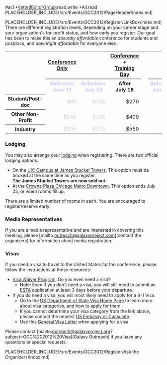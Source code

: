 #acl +[VettedEditorGroup](/src/VettedEditorGroup/index.md):read,write +All:read
PLACEHOLDER_INCLUDE(/src/Events/GCC2012/PageHeader/index.md)

PLACEHOLDER_INCLUDE(/src/Events/GCC2012/Register/LinkBox/index.md)
There are different registration levels, depending on your career stage and your organization's for-profit status, and how early you register.  Our goal has been to make this an *absurdly affordable* conference for students and postdocs, and *downright affordable* for everyone else. 

<table>
  <tr>
    <td style=" border: none;"> </td>
    <th style=" width: 35%;"> <a href='/src/Events/GCC2012/Program/index.md'>Conference Only</a> </th>
    <td style=" border: none;"> </td>
    <th style=" width: 35%;"> <a href='/src/Events/GCC2012/Program/index.md'>Conference</a> + <br /><a href='/src/Events/GCC2012/Program/index.md'>Training Day</a> </th>
  </tr>
  <tr>
    <td style=" border: none;"> </td>
    <th style=" color: #ccccff;"> Before/on<br />June 11 </th>
    <th style=" color: #ccccff;"> Before/on<br />July 18 </th>
    <th> After<br />July&nbsp;18 </th>
    <td style=" border: none;"> &nbsp; </td>
    <th style=" color: #ccccff;"> Before/on<br />June 11 </th>
    <th style=" color: #ccccff;"> Before/on<br />July 18 </th>
    <th> After<br />July&nbsp;18 </th>
  </tr>
  <tr>
    <th> Student/Post-doc </th>
    <td style=" text-align: right; color: #cccccc;"> $95 </td>
    <td style=" text-align: right; color: #cccccc;"> $135 </td>
    <td style=" text-align: right;"> $270 </td>
    <td> </td>
    <td style=" text-align: right; color: #cccccc;"> $130 </td>
    <td style=" text-align: right; color: #cccccc;"> $185 </td>
    <td style=" text-align: right;"> $370 </td>
  </tr>
  <tr>
    <th> Other Non-Profit </th>
    <td style=" text-align: right; color: #cccccc;"> $145 </td>
    <td style=" text-align: right; color: #cccccc;"> $195 </td>
    <td style=" text-align: right;"> $400 </td>
    <td> </td>
    <td style=" text-align: right; color: #cccccc;"> $195 </td>
    <td style=" text-align: right; color: #cccccc;"> $265 </td>
    <td style=" text-align: right;"> $540 </td>
  </tr>
  <tr>
    <th> Industry         </th>
    <td style=" text-align: right; color: #cccccc;"> $195 </td>
    <td style=" text-align: right; color: #cccccc;"> $275 </td>
    <td style=" text-align: right;"> $550 </td>
    <td> </td>
    <td style=" text-align: right; color: #cccccc;"> $270 </td>
    <td style=" text-align: right; color: #cccccc;"> $375 </td>
    <td style=" text-align: right;"> $750 </td>
  </tr>
</table>





### Lodging

You may also arrange your [lodging](/src/Events/GCC2012/Logistics/index.md#lodging) when registering.  There are two official lodging options:

* On the [UIC Campus at James Stuckel Towers](http://www.housing.uic.edu/halls/jst/index.php). This option must be booked at the same time as you register.  <div class='red'>**The James Stuckel Towers are now sold out.**</span>
* At the [Crowne Plaza Chicago Metro Downtown](/src/Events/GCC2012/Logistics/index.md#crowne-plaza-chicago-metro-downtown).  This option ends July 23, or when rooms fill up.

There are a limited number of rooms in each.  You are encouraged to register/reserve early.

### Media Representatives

If you are a media representative and are interested in covering this meeting, please [mailto:outreach@galaxyproject.com](contact the organizers) for information about media registration.


### Visas

If you need a visa to travel to the United States for the conference, please follow the instructions at these resources:

* [Visa Waiver Program](http://travel.state.gov/visa/temp/without/without_1990.html): Do you even need a visa?
  * Note: Even if you don't need a visa, you will still need to submit an [ESTA](https://esta.cbp.dhs.gov/esta/) application at least 3 days before your departure.
* If you do need a visa, you will most likely need to apply for a B-1 Visa.  
  * Go to the [US Department of State Visa Home Page](http://travel.state.gov/visa/visa_1750.html) to learn more about visa categories, and how to apply for them.
  * If you cannot determine your visa category from the link above, please contact the nearest [US Embassy or Consulate](http://www.usembassy.gov/).
  * Use this [General Visa Letter](PLACEHOLDER_ATTACHMENT_URL/src/GeneralVisaLetter.pdf) when applying for a visa.

Please contact [mailto:outreach@galaxyproject.org?subject=GCC%202012%20Visa](Galaxy Outreach) if you have any questions or special requests.

PLACEHOLDER_INCLUDE(/src/Events/GCC2012/Register/Ask the Organizers/index.md)
